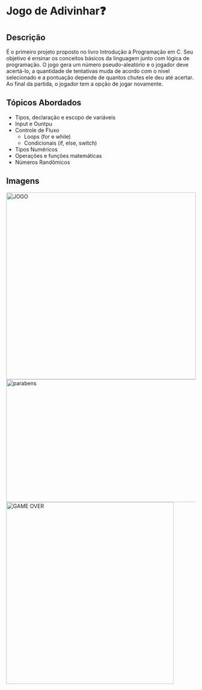 # Jogo de Adivinhar❓

## Descrição
É o primeiro projeto proposto no livro Introdução à Programação em C. Seu objetivo é ensinar os conceitos básicos da linguagem junto com lógica de programação. O jogo gera um número pseudo-aleatório e o jogador deve acertá-lo, a quantidade de tentativas muda de acordo com o nível selecionado e a pontuação depende de quantos chutes ele deu até acertar.<br/> 
Ao final da partida, o jogador tem a opção de jogar novamente.

## Tópicos Abordados
* Tipos, declaração e escopo de variáveis
* Input e Ountpu
* Controle de Fluxo
  * Loops (for e while)
  * Condicionais (if, else, switch)
* Tipos Numéricos
* Operações e funções matemáticas
* Números Randômicos

## Imagens
<img width="504" height="496" alt="JOGO" src="https://github.com/user-attachments/assets/ebd923f0-5478-4db6-8a52-3d5337d20146" />

<img width="509" height="326" alt="parabens" src="https://github.com/user-attachments/assets/984d7dbc-b556-4fe1-9c37-06094a0f2eba" />

<img width="445" height="483" alt="GAME OVER" src="https://github.com/user-attachments/assets/4a0330c0-1dbe-4e25-a461-1a9ec1a9837c" />



  
